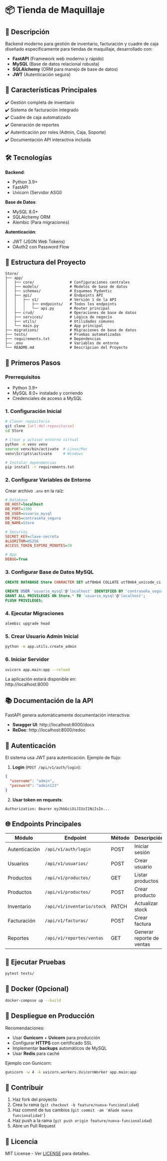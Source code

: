 # 📦 Tienda de Maquillaje

## 🚀 Descripción

Backend moderno para gestión de inventario, facturación y cuadre de caja diseñado específicamente para tiendas de maquillaje, desarrollado con:

- **FastAPI** (Framework web moderno y rápido)
- **MySQL** (Base de datos relacional robusta)
- **SQLAlchemy** (ORM para manejo de base de datos)
- **JWT** (Autenticación segura)

## 🌟 Características Principales

✔️ Gestión completa de inventario  
✔️ Sistema de facturación integrado  
✔️ Cuadre de caja automatizado  
✔️ Generación de reportes  
✔️ Autenticación por roles (Admin, Caja, Soporte)  
✔️ Documentación API interactiva incluida  

## 🛠️ Tecnologías

**Backend**:
- Python 3.9+
- FastAPI
- Uvicorn (Servidor ASGI)

**Base de Datos**:
- MySQL 8.0+
- SQLAlchemy ORM
- Alembic (Para migraciones)

**Autenticación**:
- JWT (JSON Web Tokens)
- OAuth2 con Password Flow

## 📂 Estructura del Proyecto

```
Store/
├── app/
│   ├── core/                # Configuraciones centrales
│   ├── models/              # Modelos de base de datos
│   ├── schemas/             # Esquemas Pydantic
│   ├── api/                 # Endpoints API
│   │   ├── v1/              # Versión 1 de la API
│   │   │   ├── endpoints/   # Todos los endpoints
│   │   │   └── api.py       # Router principal
│   ├── crud/                # Operaciones de base de datos
│   ├── services/            # Lógica de negocio
│   ├── utils/               # Utilidades comunes
│   └── main.py              # App principal
├── migrations/              # Migraciones de base de datos
├── tests/                   # Pruebas automatizadas
├── requirements.txt         # Dependencias
├── .env                     # Variables de entorno
└── README.md                # Descripcion del Proyecto
```

## 🚀 Primeros Pasos

### Prerrequisitos

- Python 3.9+
- MySQL 8.0+ instalado y corriendo
- Credenciales de acceso a MySQL

### 1. Configuración Inicial

```bash
# Clonar repositorio
git clone [url-del-repositorio]
cd Store

# Crear y activar entorno virtual
python -m venv venv
source venv/bin/activate  # Linux/Mac
venv\Scripts\activate     # Windows

# Instalar dependencias
pip install -r requirements.txt
```

### 2. Configurar Variables de Entorno

Crear archivo `.env` en la raíz:

```ini
# Database
DB_HOST=localhost
DB_PORT=3306
DB_USER=usuario_mysql
DB_PASS=contraseña_segura
DB_NAME=Store

# Security
SECRET_KEY=clave-secreta
ALGORITHM=HS256
ACCESS_TOKEN_EXPIRE_MINUTES=30

# App
DEBUG=True
```

### 3. Configurar Base de Datos MySQL

```sql
CREATE DATABASE Store CHARACTER SET utf8mb4 COLLATE utf8mb4_unicode_ci;

CREATE USER 'usuario_mysql'@'localhost' IDENTIFIED BY 'contraseña_segura';
GRANT ALL PRIVILEGES ON Store.* TO 'usuario_mysql'@'localhost';
FLUSH PRIVILEGES;
```

### 4. Ejecutar Migraciones

```bash
alembic upgrade head
```

### 5. Crear Usuario Admin Inicial

```bash
python -m app.utils.create_admin
```

### 6. Iniciar Servidor

```bash
uvicorn app.main:app --reload
```

La aplicación estará disponible en:  
http://localhost:8000

## 📚 Documentación de la API

FastAPI genera automáticamente documentación interactiva:

- **Swagger UI**: http://localhost:8000/docs  
- **ReDoc**: http://localhost:8000/redoc  

## 🔐 Autenticación

El sistema usa JWT para autenticación. Ejemplo de flujo:

1. **Login** (`POST /api/v1/auth/login`):
```json
{
  "username": "admin",
  "password": "admin123"
}
```

2. **Usar token en requests**:
```
Authorization: Bearer eyJhbGciOiJIUzI1NiIsIn...
```

## 🌐 Endpoints Principales

| Módulo         | Endpoint                     | Método | Descripción                  |
|----------------|------------------------------|--------|------------------------------|
| Autenticación  | `/api/v1/auth/login`         | POST   | Iniciar sesión               |
| Usuarios       | `/api/v1/usuarios/`          | POST   | Crear usuario                |
| Productos      | `/api/v1/productos/`         | GET    | Listar productos             |
| Productos      | `/api/v1/productos/`         | POST   | Crear producto               |
| Inventario     | `/api/v1/inventario/stock`   | PATCH  | Actualizar stock             |
| Facturación    | `/api/v1/facturas/`          | POST   | Crear factura                |
| Reportes       | `/api/v1/reportes/ventas`    | GET    | Generar reporte de ventas    |

## 🧪 Ejecutar Pruebas

```bash
pytest tests/
```

## 🐳 Docker (Opcional)

```bash
docker-compose up --build
```

## 🚀 Despliegue en Producción

Recomendaciones:
- Usar **Gunicorn** + **Uvicorn** para producción
- Configurar **HTTPS** con certificado SSL
- Implementar **backups** automáticos de MySQL
- Usar **Redis** para caché

Ejemplo con Gunicorn:
```bash
gunicorn -w 4 -k uvicorn.workers.UvicornWorker app.main:app
```

## 🤝 Contribuir

1. Haz fork del proyecto
2. Crea tu rama (`git checkout -b feature/nueva-funcionalidad`)
3. Haz commit de tus cambios (`git commit -am 'Añade nueva funcionalidad'`)
4. Haz push a la rama (`git push origin feature/nueva-funcionalidad`)
5. Abre un Pull Request

## 📄 Licencia

MIT License - Ver [LICENSE](LICENSE) para detalles.
